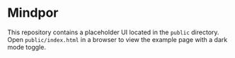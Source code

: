 # Mindpor

This repository contains a placeholder UI located in the `public` directory. Open `public/index.html` in a browser to view the example page with a dark mode toggle.
